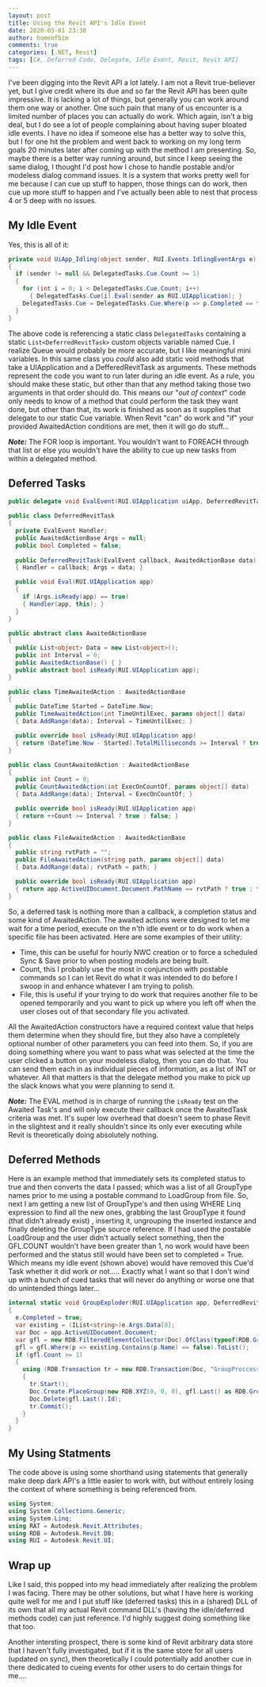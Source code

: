 ```yaml
---
layout: post
title: Using the Revit API's Idle Event
date: 2020-03-01 23:38
author: homeofbim
comments: true
categories: [.NET, Revit]
tags: [C#, Deferred Code, Delegate, Idle Event, Revit, Revit API]
---
```

I've been digging into the Revit API a lot lately. I am not a Revit true-believer yet, but I give credit where its due and so far the Revit API has been quite impressive. It is lacking a lot of things, but generally you can work around them one way or another. One such pain that many of us encounter is a limited number of places you can actually do work. Which again, isn't a big deal, but I do see a lot of people complaining about having super bloated idle events. I have no idea if someone else has a better way to solve this, but I for one hit the problem and went back to working on my long term goals 20 minutes later after coming up with the method I am presenting. So, maybe there is a better way running around, but since I keep seeing the same dialog, I thought I'd post how I chose to handle postable and/or modeless dialog command issues. It is a system that works pretty well for me because I can cue up stuff to happen, those things can do work, then cue up more stuff to happen and I've actually been able to nest that process 4 or 5 deep with no issues.

## My Idle Event
Yes, this is all of it:

```c#
private void UiApp_Idling(object sender, RUI.Events.IdlingEventArgs e)
{
  if (sender != null && DelegatedTasks.Cue.Count >= 1)
  {
    for (int i = 0; i < DelegatedTasks.Cue.Count; i++)
      { DelegatedTasks.Cue[i].Eval(sender as RUI.UIApplication); }
    DelegatedTasks.Cue = DelegatedTasks.Cue.Where(p => p.Completed == false).ToList();
  }
}
```

The above code is referencing a static class `DelegatedTasks` containing a static `List<DeferredRevitTask>` custom objects variable named Cue. I realize Queue would probably be more accurate, but I like meaningful mini variables. In this same class you *could* also add static void methods that take a UIApplication and a DefferedRevitTask as arguments. These methods represent the code you want to run later during an idle event. As a rule, you should make these static, but other than that any method taking those two arguments in that order should do. This means our "*out of context*" code only needs to know of a method that could perform the task they want done, but other than that, its work is finished as soon as it supplies that delegate to our static Cue variable. When Revit "can" do work and "if" your provided AwaitedAction conditions are met, then it will go do stuff…

***Note:*** The FOR loop is important. You wouldn't want to FOREACH through that list or else you wouldn't have the ability to cue up new tasks from within a delegated method.


## Deferred Tasks
```c#
public delegate void EvalEvent(RUI.UIApplication uiApp, DeferredRevitTask e);

public class DeferredRevitTask
{
  private EvalEvent Handler;
  public AwaitedActionBase Args = null;
  public bool Completed = false;
  
  public DeferredRevitTask(EvalEvent callback, AwaitedActionBase data)
  { Handler = callback; Args = data; }

  public void Eval(RUI.UIApplication app)
  {
    if (Args.isReady(app) == true)
    { Handler(app, this); }
  }
}

public abstract class AwaitedActionBase
{ 
  public List<object> Data = new List<object>();
  public int Interval = 0;
  public AwaitedActionBase() { }
  public abstract bool isReady(RUI.UIApplication app);
}

public class TimeAwaitedAction : AwaitedActionBase
{
  public DateTime Started = DateTime.Now;
  public TimeAwaitedAction(int TimeUntilExec, params object[] data)
  { Data.AddRange(data); Interval = TimeUntilExec; }

  public override bool isReady(RUI.UIApplication app)
  { return (DateTime.Now - Started).TotalMilliseconds >= Interval ? true : false; }
}

public class CountAwaitedAction : AwaitedActionBase
{
  public int Count = 0;
  public CountAwaitedAction(int ExecOnCountOf, params object[] data)
  { Data.AddRange(data); Interval = ExecOnCountOf; }

  public override bool isReady(RUI.UIApplication app)
  { return ++Count >= Interval ? true : false; }
}

public class FileAwaitedAction : AwaitedActionBase
{
  public string rvtPath = "";
  public FileAwaitedAction(string path, params object[] data)
  { Data.AddRange(data); rvtPath = path; }

  public override bool isReady(RUI.UIApplication app)
  { return app.ActiveUIDocument.Document.PathName == rvtPath ? true : false; }
}
```

So, a deferred task is nothing more than a callback, a completion status and some kind of AwaitedAction. The awaited actions were designed to let me wait for a time period, execute on the n'th idle event or to do work when a specific file has been activated. Here are some examples of their utility:

- Time, this can be useful for hourly NWC creation or to force a scheduled Sync & Save prior to when posting models are being built.
- Count, this I probably use the most in conjunction with postable commands so I can let Revit do what it was intended to do before I swoop in and enhance whatever I am trying to polish.
- File, this is useful if your trying to do work that requires another file to be opened temporarily and you want to pick up where you left off when the user closes out of that secondary file you activated.

All the AwaitedAction constructors have a required context value that helps them determine when they should fire, but they also have a completely optional number of other parameters you can feed into them. So, if you are doing something where you want to pass what was selected at the time the user clicked a button on your modeless dialog, then you can do that.  You can send them each in as individual pieces of information, as a list of INT or whatever. All that matters is that the delegate method you make to pick up the slack knows what you were planning to send it.

***Note:*** The EVAL method is in charge of running the `isReady` test on the Awaited Task's and will only execute their callback once the AwaitedTask criteria was met. It's super low overhead that doesn't seem to phase Revit in the slightest and it really shouldn't since its only ever executing while Revit is theoretically doing absolutely nothing.

## Deferred Methods
Here is an example method that immediately sets its completed status to true and then converts the data I passed; which was a list of all GroupType names prior to me using a postable command to LoadGroup from file. So, next I am getting a new list of GroupType's and then using WHERE Linq expression to find all the new ones, grabbing the last GroupType it found (that didn't already exist) , inserting it, ungrouping the inserted instance and finally deleting the GroupType source reference. If I had used the postable LoadGroup and the user didn't actually select something, then the GFL.COUNT wouldn't have been greater than 1, no work would have been performed and the status still would have been set to completed = True. Which means my idle event (shown above) would have removed this Cue'd Task whether it did work or not….. Exactly what I want so that I don't wind up with a bunch of cued tasks that will never do anything or worse one that do unintended things later...

```c#
internal static void GroupExploder(RUI.UIApplication app, DeferredRevitTask e)
{
  e.Completed = true;
  var existing = (IList<string>)e.Args.Data[0];
  var Doc = app.ActiveUIDocument.Document;
  var gfl = new RDB.FilteredElementCollector(Doc).OfClass(typeof(RDB.GroupType)).ToElements();
  gfl = gfl.Where(p => existing.Contains(p.Name) == false).ToList();
  if (gfl.Count >= 1)
  {
    using (RDB.Transaction tr = new RDB.Transaction(Doc, "GroupProccessor"))
    {
      tr.Start();
      Doc.Create.PlaceGroup(new RDB.XYZ(0, 0, 0), gfl.Last() as RDB.GroupType).UngroupMembers();
      Doc.Delete(gfl.Last().Id);
      tr.Commit();
    }
  }
}
```

## My Using Statments
The code above is using some shorthand using statements that generally make deep dark API's a little easier to work with, but without entirely losing the context of where something is being referenced from.

```c#
using System;
using System.Collections.Generic;
using System.Linq;
using RAT = Autodesk.Revit.Attributes;
using RDB = Autodesk.Revit.DB;
using RUI = Autodesk.Revit.UI;
```

## Wrap up
Like I said, this popped into my head immediately after realizing the problem I was facing. There may be other solutions, but what I have here is working quite well for me and I put stuff like (deferred tasks) this in a (shared) DLL of its own that all my actual Revit command DLL's (having the idle/deferred methods code) can just reference. I'd highly suggest doing something like that too.

Another intersting prospect, there is some kind of Revit arbitrary data store that I haven't fully investigated, but if it is the same store for all users (updated on sync), then theoretically I could potentially add another cue in there dedicated to cueing events for other users to do certain things for me....
